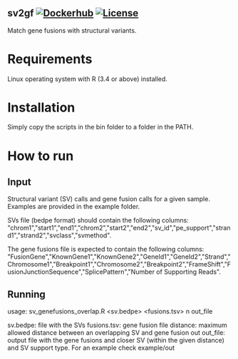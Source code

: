 #
## sv2gf  [![Dockerhub](https://img.shields.io/docker/automated/jrottenberg/ffmpeg.svg)](https://hub.docker.com/r/nunofonseca/sv2gf/tags/) [![License](http://img.shields.io/badge/license-GPL%203-brightgreen.svg?style=flat)](http://www.gnu.org/licenses/gpl-3.0.html)


Match gene fusions with structural variants.

# Requirements

Linux operating system with R (3.4 or above) installed.

# Installation

Simply copy the scripts in the bin folder to a folder in the PATH.

# How to run

## Input

Structural variant (SV) calls and gene fusion calls for a given sample. Examples are provided in the example folder.

SVs file (bedpe format) should contain the following columns: "chrom1","start1","end1","chrom2","start2","end2","sv_id","pe_support","strand1","strand2","svclass","svmethod".

The gene fusions file is expected to contain the following columns: "FusionGene","KnownGene1","KnownGene2","GeneId1","GeneId2","Strand","Chromosome1","Breakpoint1","Chromosome2","Breakpoint2","FrameShift","FusionJunctionSequence","SplicePattern","Number of Supporting Reads".

## Running

usage: sv_genefusions_overlap.R <sv.bedpe> <fusions.tsv> <distance in bp>  n out_file

sv.bedpe: file with the SVs
fusions.tsv: gene fusion file
distance: maximum allowed distance between an overlapping SV and gene fusion
out
out_file: output file with the gene fusions and closer SV (within the given distance) and SV support type. For an example check example/out

